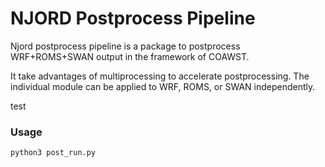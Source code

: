 # NJORD Postprocess Pipeline

Njord postprocess pipeline is a package to postprocess WRF+ROMS+SWAN output in the framework of COAWST.

It take advantages of multiprocessing to accelerate postprocessing.
The individual module can be applied to WRF, ROMS, or SWAN independently.

test

### Usage

```
python3 post_run.py
```
